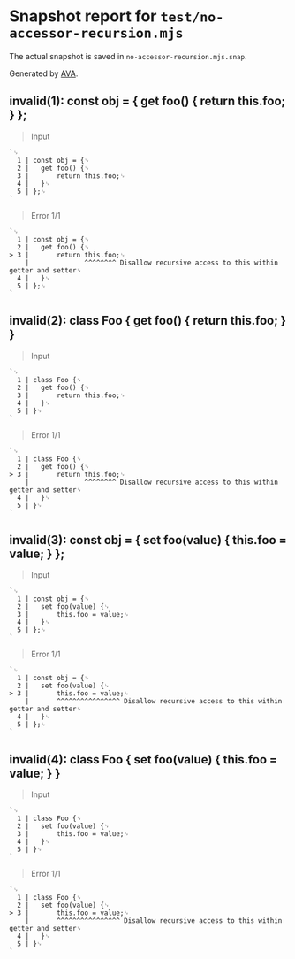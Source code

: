# Snapshot report for `test/no-accessor-recursion.mjs`

The actual snapshot is saved in `no-accessor-recursion.mjs.snap`.

Generated by [AVA](https://avajs.dev).

## invalid(1): const obj = { get foo() { return this.foo; } };

> Input

    `␊
      1 | const obj = {␊
      2 | 	get foo() {␊
      3 | 		return this.foo;␊
      4 | 	}␊
      5 | };␊
    `

> Error 1/1

    `␊
      1 | const obj = {␊
      2 | 	get foo() {␊
    > 3 | 		return this.foo;␊
        | 		       ^^^^^^^^ Disallow recursive access to this within getter and setter␊
      4 | 	}␊
      5 | };␊
    `

## invalid(2): class Foo { get foo() { return this.foo; } }

> Input

    `␊
      1 | class Foo {␊
      2 | 	get foo() {␊
      3 | 		return this.foo;␊
      4 | 	}␊
      5 | }␊
    `

> Error 1/1

    `␊
      1 | class Foo {␊
      2 | 	get foo() {␊
    > 3 | 		return this.foo;␊
        | 		       ^^^^^^^^ Disallow recursive access to this within getter and setter␊
      4 | 	}␊
      5 | }␊
    `

## invalid(3): const obj = { set foo(value) { this.foo = value; } };

> Input

    `␊
      1 | const obj = {␊
      2 | 	set foo(value) {␊
      3 | 		this.foo = value;␊
      4 | 	}␊
      5 | };␊
    `

> Error 1/1

    `␊
      1 | const obj = {␊
      2 | 	set foo(value) {␊
    > 3 | 		this.foo = value;␊
        | 		^^^^^^^^^^^^^^^^ Disallow recursive access to this within getter and setter␊
      4 | 	}␊
      5 | };␊
    `

## invalid(4): class Foo { set foo(value) { this.foo = value; } }

> Input

    `␊
      1 | class Foo {␊
      2 | 	set foo(value) {␊
      3 | 		this.foo = value;␊
      4 | 	}␊
      5 | }␊
    `

> Error 1/1

    `␊
      1 | class Foo {␊
      2 | 	set foo(value) {␊
    > 3 | 		this.foo = value;␊
        | 		^^^^^^^^^^^^^^^^ Disallow recursive access to this within getter and setter␊
      4 | 	}␊
      5 | }␊
    `
